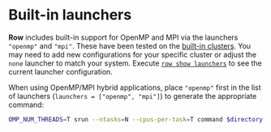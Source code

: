 # Built-in launchers

**Row** includes built-in support for OpenMP and MPI via the launchers `"openmp"`
and `"mpi"`. These have been tested on the [built-in clusters](../clusters/built-in.md).
You may need to add new configurations for your specific cluster or adjust the `none`
launcher to match your system. Execute [`row show launchers`](../row/show/launchers.md)
to see the current launcher configuration.

When using OpenMP/MPI hybrid applications, place `"openmp"` first in the list of
launchers (`launchers = ["openmp", "mpi"]`) to generate the appropriate command:
```bash
OMP_NUM_THREADS=T srun --ntasks=N --cpus-per-task=T command $directory
```
